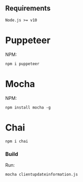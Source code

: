 ## Requirements ##

```shell
Node.js >= v10
```

# Puppeteer

NPM:
```shell
npm i puppeteer
```

# Mocha

NPM:
```shell
npm install mocha -g
```

# Chai

```shell
npm i chai
```

### Build

Run:
```shell
mocha clientupdateinformation.js
```